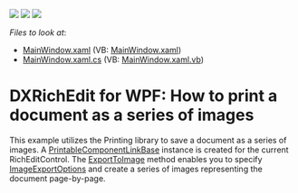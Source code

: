 <!-- default badges list -->
![](https://img.shields.io/endpoint?url=https://codecentral.devexpress.com/api/v1/VersionRange/128607093/21.1.5%2B)
[![](https://img.shields.io/badge/Open_in_DevExpress_Support_Center-FF7200?style=flat-square&logo=DevExpress&logoColor=white)](https://supportcenter.devexpress.com/ticket/details/E3835)
[![](https://img.shields.io/badge/📖_How_to_use_DevExpress_Examples-e9f6fc?style=flat-square)](https://docs.devexpress.com/GeneralInformation/403183)
<!-- default badges end -->
<!-- default file list -->
*Files to look at*:

* [MainWindow.xaml](./CS/SaveAsImage/MainWindow.xaml) (VB: [MainWindow.xaml](./VB/SaveAsImage/MainWindow.xaml))
* [MainWindow.xaml.cs](./CS/SaveAsImage/MainWindow.xaml.cs) (VB: [MainWindow.xaml.vb](./VB/SaveAsImage/MainWindow.xaml.vb))
<!-- default file list end -->
# DXRichEdit for WPF: How to print a document as a series of images


<p>This example utilizes the Printing library to save a document as a series of images.  A <a href="http://documentation.devexpress.com/#CoreLibraries/clsDevExpressXtraPrintingLinksPrintableComponentLinkBasetopic"><u>PrintableComponentLinkBase</u></a> instance is created for the current RichEditControl. The <a href="http://documentation.devexpress.com/#CoreLibraries/DevExpressXtraPrintingLinkBase_ExportToImagetopic"><u>ExportToImage</u></a> method enables you to specify <a href="http://documentation.devexpress.com/#CoreLibraries/clsDevExpressXtraPrintingImageExportOptionstopic"><u>ImageExportOptions</u></a> and create a series of images representing the document page-by-page.</p>

<br/>


